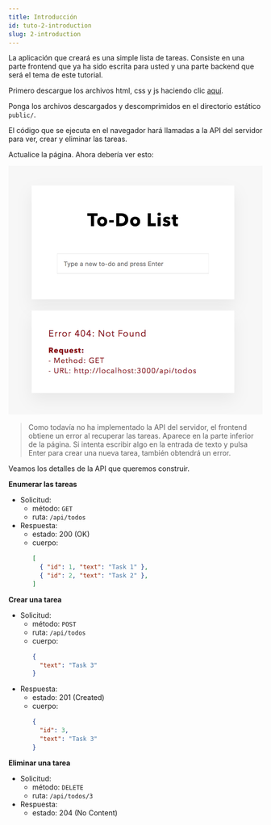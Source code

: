 ```yaml
---
title: Introducción
id: tuto-2-introduction
slug: 2-introduction
---
```


La aplicación que creará es una simple lista de tareas. Consiste en una parte frontend que ya ha sido escrita para usted y una parte backend que será el tema de este tutorial.

Primero descargue los archivos html, css y js haciendo clic [aquí](https://foalts.org/simple-todo-list.zip).

Ponga los archivos descargados y descomprimidos en el directorio estático `public/`.

El código que se ejecuta en el navegador hará llamadas a la API del servidor para ver, crear y eliminar las tareas.

Actualice la página. Ahora debería ver esto:

![Browser view](./app.png)

> Como todavía no ha implementado la API del servidor, el frontend obtiene un error al recuperar las tareas. Aparece en la parte inferior de la página. Si intenta escribir algo en la entrada de texto y pulsa Enter para crear una nueva tarea, también obtendrá un error.

Veamos los detalles de la API que queremos construir.

**Enumerar las tareas**
- Solicitud:
  - método: `GET`
  - ruta: `/api/todos`
- Respuesta:
  - estado: 200 (OK)
  - cuerpo: 
    ```json
    [
      { "id": 1, "text": "Task 1" },
      { "id": 2, "text": "Task 2" },
    ]
    ```

**Crear una tarea**
- Solicitud:
  - método: `POST`
  - ruta: `/api/todos`
  - cuerpo:
    ```json
    {
      "text": "Task 3"
    }
    ```
- Respuesta:
  - estado: 201 (Created)
  - cuerpo: 
    ```json
    {
      "id": 3,
      "text": "Task 3"
    }
    ```

**Eliminar una tarea**
- Solicitud:
  - método: `DELETE`
  - ruta: `/api/todos/3`
- Respuesta:
  - estado: 204 (No Content)
